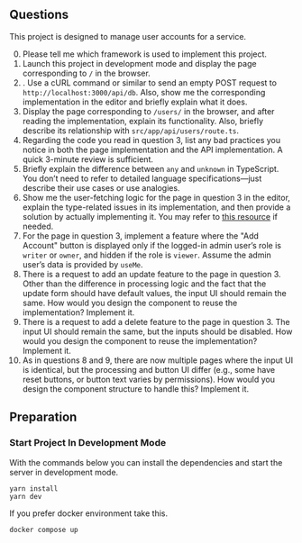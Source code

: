 ## Questions

This project is designed to manage user accounts for a service.

0. Please tell me which framework is used to implement this project.  
1. Launch this project in development mode and display the page corresponding to `/` in the browser.  
2. . Use a cURL command or similar to send an empty POST request to `http://localhost:3000/api/db`. Also, show me the corresponding implementation in the editor and briefly explain what it does.  
3. Display the page corresponding to `/users/` in the browser, and after reading the implementation, explain its functionality. Also, briefly describe its relationship with `src/app/api/users/route.ts`.  
4. Regarding the code you read in question 3, list any bad practices you notice in both the page implementation and the API implementation. A quick 3-minute review is sufficient.  
5. Briefly explain the difference between `any` and `unknown` in TypeScript. You don’t need to refer to detailed language specifications—just describe their use cases or use analogies.  
6. Show me the user-fetching logic for the page in question 3 in the editor, explain the type-related issues in its implementation, and then provide a solution by actually implementing it. You may refer to [this resource](https://www.typescriptlang.org/play/?#code=C4TwDgpgBACg9gZ2FAvFA3gKCjqBLAEwC4okAnPAOwHNtdg9gAbCE8q23KAIzgJDbAKNOjgCGAV2AALOGQCSxUkI6ioAYzHAI1OSEWDh1KAB8olCUyZr1ZCFogEAgsBIARB2olgCD566gPbTUCCBZtf3cHU3NLawBfTEx1OEokKAAzCGB1aXgkBFQoMQQQSnUoAAoASlQAPgwbVPTfYDESCUoAa0o4AHdKIrE+sUZYMjgAWzwECAA6OwQ4JgA3CErO0IyqR2q1O2AJMkHWsUxE5ObkCFy4fOQ0SrBEAPvalAasLhS05fmmODUSoAckUUDgGSgMmgz3SM2BABooLDgHNCHtvs0-nMAUDgQAVaTQBjMaAQqFE5EvfAIRFUpBzEksDG4H5LFg4wEgwnQH7aSjIcnQ+nIeFIlFzXj8Fk4NnY3HcykomkaOx+Fx0iW2ewRFyMuDyADKAHlDSoaDU9hc2aKEPcipUVmImBJWFBOj1+pRqiQnS7oDNYNSPo0uHhIZVQJByX7XVAAIQoNDAuDcABWN2AwNMZlj0CTaAsVlqByOgwyztmanDVXjIMI2aoUDzUAAZK2oeAIDHna60QRUEmoMD2DRgdUS9ky5lKxBqxG68CmRBG4MW+3O9HIXnGYwWIPk6PqOPJ4djjOmFWwwuQVKQKvm73oBuo93t0-JXwQAfh0eT1BS3PCtLzna9axBSQZDkRQH3XDtXx7f05kg2QFAHAtf3NY8JwAqcgNnedwOBTRtF0Mh9AIWCnzbDtIy7RC+xInQ9DBDCRyw7MTDMBD3yQpiyIon8iyYCdT2nYCr1wGtKkXbV1SzfA12ojcdzk3VRTSNpyjfQIHBwwDywIsCZJBbxWkcDVFMff0aOsvszPkxSkDEbTySCCB9LwwyQMIkzgVCcILIUps4KqHcAuyIKnK09QdPcnM7PmCL1KEuJRNws9vMknADKhMhXXOJIbRpJwyDIMQBDCp8Om6XoBneBoW0DD06soABtABdB08xqz16vqKBSvKkA0QQIaKsdJ89kuTSoEmUZBjQEoygqGoBq+VkrigU4hhGMYshyPIXgQGpfPjGZxpASpThwmQJj6cwIAegBRMq5BBAAlCAEGeNIA0KXpkBc4oyoquZxzO66tDEOYIDWcjKkqDySH+oN0hDGZ7iR0Taju-pHpet6yE+77ftmDRUjaKhCioP1CEShBwZlbbobmDI5GesRcieYMGhuWQsZRCdCqAA) if needed.  
7. For the page in question 3, implement a feature where the "Add Account" button is displayed only if the logged-in admin user’s role is `writer` or `owner`, and hidden if the role is `viewer`. Assume the admin user’s data is provided by `useMe`.  
8.  There is a request to add an update feature to the page in question 3. Other than the difference in processing logic and the fact that the update form should have default values, the input UI should remain the same. How would you design the component to reuse the implementation? Implement it.  
9.  There is a request to add a delete feature to the page in question 3. The input UI should remain the same, but the inputs should be disabled. How would you design the component to reuse the implementation? Implement it.  
10. As in questions 8 and 9, there are now multiple pages where the input UI is identical, but the processing and button UI differ (e.g., some have reset buttons, or button text varies by permissions). How would you design the component structure to handle this? Implement it.  


## Preparation

### Start Project In Development Mode

With the commands below you can install the dependencies and start the server in development mode.

```shell
yarn install
yarn dev
```

If you prefer docker environment take this.

```shell
docker compose up
```

